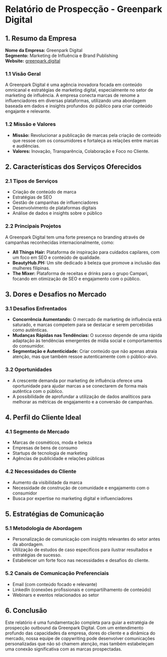 # Relatório de Prospecção - Greenpark Digital

## 1. Resumo da Empresa

**Nome da Empresa:** Greenpark Digital  
**Segmento:** Marketing de Influência e Brand Publishing  
**Website:** [greenpark.digital](http://www.greenpark.digital)

### 1.1 Visão Geral
A Greenpark Digital é uma agência inovadora focada em conteúdo omnicanal e estratégias de marketing digital, especialmente no setor de marketing de influência. A empresa conecta marcas de renome a influenciadores em diversas plataformas, utilizando uma abordagem baseada em dados e insights profundos do público para criar conteúdo engajante e relevante.

### 1.2 Missão e Valores
- **Missão:** Revolucionar a publicação de marcas pela criação de conteúdo que ressoe com os consumidores e fortaleça as relações entre marcas e audiências.
- **Valores:** Inovação, Transparência, Colaboração e Foco no Cliente.

## 2. Características dos Serviços Oferecidos

### 2.1 Tipos de Serviços
- Criação de conteúdo de marca
- Estratégias de SEO
- Gestão de campanhas de influenciadores
- Desenvolvimento de plataformas digitais
- Análise de dados e insights sobre o público

### 2.2 Principais Projetos
A Greenpark Digital tem uma forte presença no branding através de campanhas reconhecidas internacionalmente, como:
- **All Things Hair:** Plataforma de inspiração para cuidados capilares, com um foco em SEO e conteúdo de qualidade.
- **BeautyHub.PH:** Um site dedicado à beleza que promove a inclusão das mulheres filipinas.
- **The Mixer:** Plataforma de receitas e drinks para o grupo Campari, focando em otimização de SEO e engajamento com o público.

## 3. Dores e Desafios no Mercado

### 3.1 Desafios Enfrentados
- **Concorrência Aumentando:** O mercado de marketing de influência está saturado, e marcas competem para se destacar e serem percebidas como autênticas.
- **Mudanças Rápidas nas Tendências:** O sucesso depende de uma rápida adaptação às tendências emergentes de mídia social e comportamentos do consumidor.
- **Segmentação e Autenticidade:** Criar conteúdo que não apenas atraia atenção, mas que também ressoe autenticamente com o público-alvo.

### 3.2 Oportunidades
- A crescente demanda por marketing de influência oferece uma oportunidade para ajudar marcas a se conectarem de forma mais autêntica com o público.
- A possibilidade de aprofundar a utilização de dados analíticos para melhorar as métricas de engajamento e a conversão de campanhas.

## 4. Perfil do Cliente Ideal
### 4.1 Segmento de Mercado
- Marcas de cosméticos, moda e beleza
- Empresas de bens de consumo
- Startups de tecnologia de marketing
- Agências de publicidade e relações públicas

### 4.2 Necessidades do Cliente
- Aumento da visibilidade da marca
- Necessidade de construção de comunidade e engajamento com o consumidor
- Busca por expertise no marketing digital e influenciadores

## 5. Estratégias de Comunicação
### 5.1 Metodologia de Abordagem
- Personalização de comunicação com insights relevantes do setor antes da abordagem.
- Utilização de estudos de caso específicos para ilustrar resultados e estratégias de sucesso.
- Estabelecer um forte foco nas necessidades e desafios do cliente.

### 5.2 Canais de Comunicação Preferenciais
- Email (com conteúdo focado e relevante)
- LinkedIn (conexões profissionais e compartilhamento de conteúdo)
- Webinars e eventos relacionados ao setor

## 6. Conclusão
Este relatório é uma fundamentação completa para guiar a estratégia de prospecção outbound da Greenpark Digital. Com um entendimento profundo das capacidades da empresa, dores do cliente e a dinâmica do mercado, nossa equipe de copywriting pode desenvolver comunicações personalizadas que não só chamem atenção, mas também estabeleçam uma conexão significativa com as marcas prospectadas.